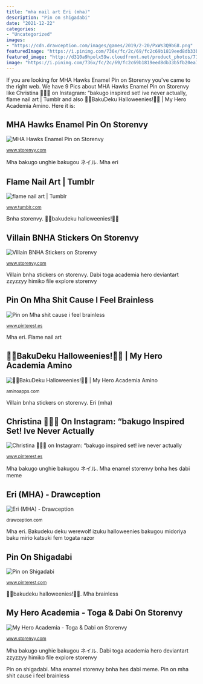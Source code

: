 ```yaml
---
title: "mha nail art Eri (mha)"
description: "Pin on shigadabi"
date: "2021-12-22"
categories:
- "Uncategorized"
images:
- "https://cdn.drawception.com/images/games/2019/2-20/PxWs3Q9bG8.png"
featuredImage: "https://i.pinimg.com/736x/fc/2c/69/fc2c69b1819eed8db33b5fb20ea79529.jpg"
featured_image: "http://d310a9hpolx59w.cloudfront.net/product_photos/71164968/file_de2b5ff0c1_original.png"
image: "https://i.pinimg.com/736x/fc/2c/69/fc2c69b1819eed8db33b5fb20ea79529.jpg"
---
```


If you are looking for MHA Hawks Enamel Pin on Storenvy you've came to the right web. We have 9 Pics about MHA Hawks Enamel Pin on Storenvy like Christina 🌸💖🌈 on Instagram: “bakugo inspired set! ive never actually, flame nail art | Tumblr and also 🎃👻BakuDeku Halloweenies!👻🎃 | My Hero Academia Amino. Here it is:

## MHA Hawks Enamel Pin On Storenvy

![MHA Hawks Enamel Pin on Storenvy](http://d111vui60acwyt.cloudfront.net/product_photos/66564579/file_0905c41e4a_large.png "Mha bakugo unghie bakugou ネイル")

<small>www.storenvy.com</small>

Mha bakugo unghie bakugou ネイル. Mha eri

## Flame Nail Art | Tumblr

![flame nail art | Tumblr](https://66.media.tumblr.com/69642df96c569693772b1208943b8e46/tumblr_pmoq08Mr6J1qbu9jv_400.jpg "Flame nail art")

<small>www.tumblr.com</small>

Bnha storenvy. 🎃👻bakudeku halloweenies!👻🎃

## Villain BNHA Stickers On Storenvy

![Villain BNHA Stickers on Storenvy](http://d310a9hpolx59w.cloudfront.net/product_photos/71164968/file_de2b5ff0c1_original.png "Mha enamel storenvy bnha hes dabi meme")

<small>www.storenvy.com</small>

Villain bnha stickers on storenvy. Dabi toga academia hero deviantart zzyzzyy himiko file explore storenvy

## Pin On Mha Shit Cause I Feel Brainless

![Pin on Mha shit cause i feel brainless](https://i.pinimg.com/originals/b6/58/2e/b6582eb30e19f44807d672a765552ad4.jpg "Mha eri")

<small>www.pinterest.es</small>

Mha eri. Flame nail art

## 🎃👻BakuDeku Halloweenies!👻🎃 | My Hero Academia Amino

![🎃👻BakuDeku Halloweenies!👻🎃 | My Hero Academia Amino](https://pm1.narvii.com/6973/fc760c9c13d06e4a6794fa3102da727eceba5802r1-1798-1441v2_hq.jpg "Christina 🌸💖🌈 on instagram: “bakugo inspired set! ive never actually")

<small>aminoapps.com</small>

Villain bnha stickers on storenvy. Eri (mha)

## Christina 🌸💖🌈 On Instagram: “bakugo Inspired Set! Ive Never Actually

![Christina 🌸💖🌈 on Instagram: “bakugo inspired set! ive never actually](https://i.pinimg.com/736x/76/58/d3/7658d3c45c8b88f163f7b4cb40fdfd3b.jpg "Bakudeku deku werewolf izuku halloweenies bakugou midoriya baku mirio katsuki fem togata razor")

<small>www.pinterest.es</small>

Mha bakugo unghie bakugou ネイル. Mha enamel storenvy bnha hes dabi meme

## Eri (MHA) - Drawception

![Eri (MHA) - Drawception](https://cdn.drawception.com/images/games/2019/2-20/PxWs3Q9bG8.png "Bnha storenvy")

<small>drawception.com</small>

Mha eri. Bakudeku deku werewolf izuku halloweenies bakugou midoriya baku mirio katsuki fem togata razor

## Pin On Shigadabi

![Pin on Shigadabi](https://i.pinimg.com/736x/fc/2c/69/fc2c69b1819eed8db33b5fb20ea79529.jpg "Mha eri")

<small>www.pinterest.com</small>

🎃👻bakudeku halloweenies!👻🎃. Mha brainless

## My Hero Academia - Toga &amp; Dabi On Storenvy

![My Hero Academia - Toga &amp; Dabi on Storenvy](https://d3u67r7pp2lrq5.cloudfront.net/product_photos/64002063/file_ff3261eeb7_original.jpg "Eri (mha)")

<small>www.storenvy.com</small>

Mha bakugo unghie bakugou ネイル. Dabi toga academia hero deviantart zzyzzyy himiko file explore storenvy

Pin on shigadabi. Mha enamel storenvy bnha hes dabi meme. Pin on mha shit cause i feel brainless
